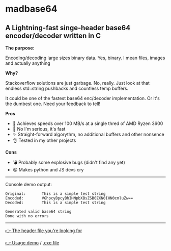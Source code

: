 # madbase64
## A Lightning-fast singe-header base64 encoder/decoder written in C

**The purpose:**

Encoding/decoding large sizes binary data. Yes, binary. I mean files, images and actually anything

**Why?**

Stackoverflow solutions are just garbage. No, really. Just look at that endless std::string pushbacks and countless temp buffers.

It could be one of the fastest base64 enc/decoder implementation. Or it's the dumbest one. Need your feedback to tell!

**Pros**
- 🚀 Achieves speeds over 100 MB/s at a single thred of AMD Ryzen 3600
- 🚀 No I'm serious, it's fast
- ✨ Straight-forward algorythm, no additional buffers and other nonsence
- 👌 Tested in my other projects

**Cons**
- 💣 Probably some explosive bugs (didn't find any yet)
- 😡 Makes python and JS devs cry

---

Console demo output:
```
Original:       This is a simple test string
Encoded:        VGhpcyBpcyBhIHNpbXBsZSB0ZXN0IHN0cmluZw==
Decoded:        This is a simple test string

Generated valid base64 string
Done with no errors
```

---

[👉 The header file you're looking for](include/mbase64.h)

[👉 Usage demo](demo/demo.c) / [.exe file](demo/demo.exe.gz)
